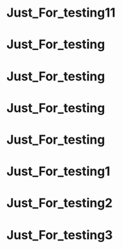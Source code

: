 # Just_For_testing11


# Just_For_testing
# Just_For_testing


# Just_For_testing
# Just_For_testing


# Just_For_testing1
# Just_For_testing2


# Just_For_testing3
